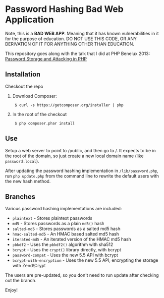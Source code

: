 Password Hashing Bad Web Application
====================================

Note, this is a **BAD WEB APP**. Meaning that it has known vulnerabilities in it for the purpose of education.
DO NOT USE THIS CODE, OR ANY DERIVATION OF IT FOR ANYTHING OTHER THAN EDUCATION.

This repository goes along with the talk that I did at PHP Benelux 2013: [Password Storage and Attacking in PHP](http://www.slideshare.net/ircmaxell/password-storage-and-attacking-in-php)

## Installation

Checkout the repo

1. Download Composer:

        $ curl -s https://getcomposer.org/installer | php

2. In the root of the checkout

        $ php composer.phar install

## Use
Setup a web server to point to /public, and then go to /. It expects to be in the root of the domain, so just create a new local domain name (like `password.local`). 

After updating the password hashing implementation in `/lib/password.php`, run `php update.php` from the command line to rewrite the default users with the new hash method.

## Branches
Various password hashing implementations are included:

* `plaintext` - Stores plaintext passwords
* `md5` - Stores passwords as a plain `md5()` hash
* `salted-md5` - Stores passwords as a salted md5 hash
* `hmac-salted-md5` - An HMAC based salted md5 hash
* `iterated-md5` - An iterated version of the HMAC md5 hash
* `pbkdf2` - Uses the `pbkdf2()` algorithm with sha512
* `bcrypt` - Uses the `crypt()` library directly, with bcrypt
* `password-compat` - Uses the new 5.5 API with bcrypt
* `bcrypt-with-encryption` - Uses the new 5.5 API, encrypting the storage with Zend\Crypt

The users are pre-updated, so you don't need to run update after checking out the branch.

Enjoy!
